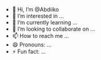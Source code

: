 - 👋 Hi, I’m @Abdiiko
- 👀 I’m interested in ...
- 🌱 I’m currently learning ...
- 💞️ I’m looking to collaborate on ...
- 📫 How to reach me ...
- 😄 Pronouns: ...
- ⚡ Fun fact: ...

<!---
Abdiiko/Abdiiko is a ✨ special ✨ repository because its `README.md` (this file) appears on your GitHub profile.
You can click the Preview link to take a look at your changes.
--->
